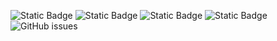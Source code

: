 ![Static Badge](https://img.shields.io/badge/blacklists-60-000000) ![Static Badge](https://img.shields.io/badge/blacklisted-2740206-cc0000) ![Static Badge](https://img.shields.io/badge/whitelisted-2242-00CC00) ![Static Badge](https://img.shields.io/badge/streaming_blacklist-28106-000000) ![GitHub issues](https://img.shields.io/github/issues/fabriziosalmi/blacklists)
